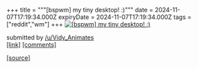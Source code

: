 +++
title = """[bspwm] my tiny desktop! :)"""
date = 2024-11-07T17:19:34.000Z
expiryDate = 2024-11-07T17:19:34.000Z
tags = ["reddit","wm"]
+++
[![[bspwm] my tiny desktop! :)](https://b.thumbs.redditmedia.com/tg8fE6PSzBi4ffV7wjvZe5XQzADCoJO2S1gBKgsEcgA.jpg "[bspwm] my tiny desktop! :)")](https://www.reddit.com/r/unixporn/comments/1glvpc7/bspwm_my_tiny_desktop/)

submitted by [/u/Vidy\_Animates](https://www.reddit.com/user/Vidy_Animates)  
[\[link\]](https://www.reddit.com/gallery/1glvpc7) [\[comments\]](https://www.reddit.com/r/unixporn/comments/1glvpc7/bspwm_my_tiny_desktop/)

[[source]](https://www.reddit.com/r/unixporn/comments/1glvpc7/bspwm_my_tiny_desktop/)
